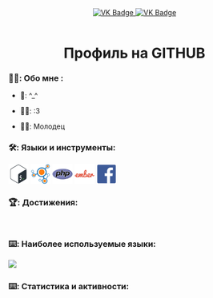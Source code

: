 <div id="badges" align = "center">
    <a href = "https://vk.com/danneshka">
        <img src = "https://img.shields.io/badge/VK-blue?style=for-the-badge&logo=VK&logoColor=white" alt="VK Badge"/>
    </a>
    <a href = "https://mail.google.com/mail/u/0/#inbox">
        <img src = "https://img.shields.io/badge/EMAIL-red?style=for-the-badge&logo=Gmail&logoColor=white" alt="VK Badge"/>
    </a>
</div>

<div id="viewprof" align="center">
    <img src="https://komarev.com/ghpvc/?username=Dominoshehka&style=flat-square&color=blue" alt=""/>
</div>

<div id="heythere" align="center">
<h1> Профиль на GITHUB </h1>
</div>

### 👩‍💻: Обо мне :

- 🧠: ^_^

- 👩‍✈️: :3

- 🚴‍♀️: Молодец

### 🛠️: Языки и инструменты:

<div>
  <img src="https://github.com/devicons/devicon/blob/master/icons/bash/bash-original.svg" width="40" height="40">
  <img src="https://github.com/devicons/devicon/blob/master/icons/networkx/networkx-original.svg" width="40" height="40">
  <img src="https://github.com/devicons/devicon/blob/master/icons/php/php-original.svg" width="40" height="40">
  <img src="https://github.com/devicons/devicon/blob/master/icons/ember/ember-original-wordmark.svg" width="40" height="40">
  <img src="https://github.com/devicons/devicon/blob/master/icons/facebook/facebook-original.svg" width="40" height="40"/>
</div>

### 🏆: Достижения:

<div>
     <img src="https://github-profile-trophy.vercel.app/?username=Dominoshehka" alt=""/>
</div>

### ⌨️: Наиболее используемые языки:

<div>
  <img src="https://github-readme-stats.vercel.app/api/top-langs/?username=Dominoshehka" alt""/>
</div>

### ⌨️: Статистика и активности:

<div>
  <img src="https://github-readme-activity-graph.vercel.app/graph?username=Dominoshehka&theme=dracula" alt=""/>
</div>
